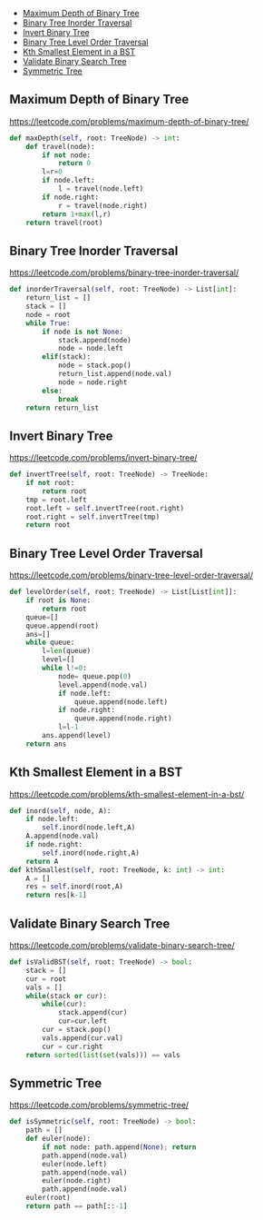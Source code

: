 + [Maximum Depth of Binary Tree](#maximum-depth-of-binary-tree)
+ [Binary Tree Inorder Traversal](#binary-tree-inorder-traversal)
+ [Invert Binary Tree](#invert-binary-tree)
+ [Binary Tree Level Order Traversal](#binary-tree-level-order-traversal)
+ [Kth Smallest Element in a BST](#kth-smallest-element-in-a-bst)
+ [Validate Binary Search Tree](#validate-binary-search-tree)
+ [Symmetric Tree](#symmetric-tree)
## Maximum Depth of Binary Tree
https://leetcode.com/problems/maximum-depth-of-binary-tree/
```python
def maxDepth(self, root: TreeNode) -> int:
    def travel(node):
        if not node:
            return 0
        l=r=0
        if node.left:
            l = travel(node.left)
        if node.right:
            r = travel(node.right)
        return 1+max(l,r)
    return travel(root)
```
## Binary Tree Inorder Traversal
https://leetcode.com/problems/binary-tree-inorder-traversal/
```python
def inorderTraversal(self, root: TreeNode) -> List[int]:
    return_list = []
    stack = []
    node = root
    while True:
        if node is not None:
            stack.append(node)
            node = node.left
        elif(stack):
            node = stack.pop()
            return_list.append(node.val)
            node = node.right
        else:
            break
    return return_list
```
## Invert Binary Tree
https://leetcode.com/problems/invert-binary-tree/
```python
def invertTree(self, root: TreeNode) -> TreeNode:
    if not root:
        return root
    tmp = root.left
    root.left = self.invertTree(root.right)
    root.right = self.invertTree(tmp)
    return root
```
## Binary Tree Level Order Traversal
https://leetcode.com/problems/binary-tree-level-order-traversal/
```python
def levelOrder(self, root: TreeNode) -> List[List[int]]:
    if root is None:
        return root
    queue=[]
    queue.append(root)
    ans=[]
    while queue:
        l=len(queue)
        level=[]
        while l!=0:
            node= queue.pop(0)
            level.append(node.val)
            if node.left:
                queue.append(node.left)
            if node.right:
                queue.append(node.right)
            l=l-1
        ans.append(level)
    return ans   
```
## Kth Smallest Element in a BST
https://leetcode.com/problems/kth-smallest-element-in-a-bst/
```python
def inord(self, node, A):
    if node.left:
        self.inord(node.left,A)
    A.append(node.val)
    if node.right:
        self.inord(node.right,A)
    return A
def kthSmallest(self, root: TreeNode, k: int) -> int:
    A = []
    res = self.inord(root,A)
    return res[k-1]
```
## Validate Binary Search Tree
https://leetcode.com/problems/validate-binary-search-tree/
```python
def isValidBST(self, root: TreeNode) -> bool:
    stack = []
    cur = root
    vals = []
    while(stack or cur):
        while(cur):
            stack.append(cur)
            cur=cur.left
        cur = stack.pop()
        vals.append(cur.val)
        cur = cur.right
    return sorted(list(set(vals))) == vals
```
## Symmetric Tree
https://leetcode.com/problems/symmetric-tree/
```python
def isSymmetric(self, root: TreeNode) -> bool:
    path = []
    def euler(node):
        if not node: path.append(None); return
        path.append(node.val)
        euler(node.left)
        path.append(node.val)
        euler(node.right)
        path.append(node.val)
    euler(root)
    return path == path[::-1]
```